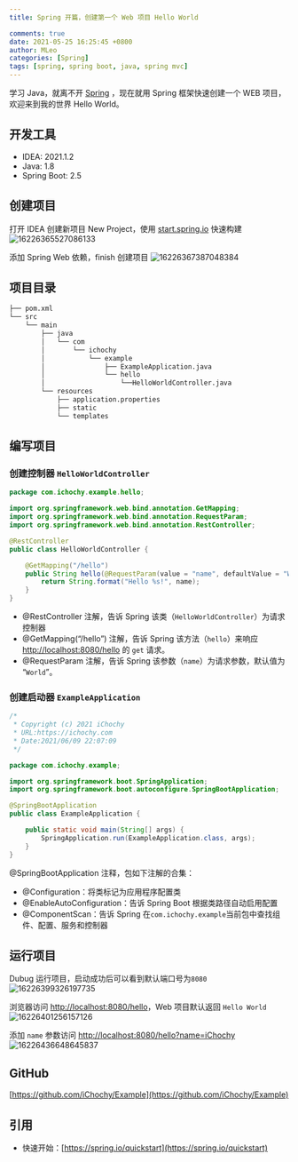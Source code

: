 ```yaml
---
title: Spring 开篇，创建第一个 Web 项目 Hello World

comments: true
date: 2021-05-25 16:25:45 +0800
author: MLeo
categories: [Spring] 
tags: [spring, spring boot, java, spring mvc] 
---
```


学习 Java，就离不开 [Spring](https://spring.io) ，现在就用 Spring 框架快速创建一个 WEB 项目，欢迎来到我的世界 Hello World。

## 开发工具

- IDEA: 2021.1.2
- Java: 1.8
- Spring Boot: 2.5

## 创建项目

打开 IDEA 创建新项目 New Project，使用 [start.spring.io](https://start.spring.io) 快速构建
![16226365527086133](https://images.ichochy.com/16226365527086133.png)

添加 Spring Web 依赖，finish 创建项目
![16226367387048384](https://images.ichochy.com/16226367387048384.png)

## 项目目录

```bash
├── pom.xml
└── src
    └── main
        ├── java
        │   └── com
        │       └── ichochy
        │           └── example
        │               ├── ExampleApplication.java
        │               └── hello
        │                   └──HelloWorldController.java
        └── resources
            ├── application.properties
            ├── static
            └── templates
```

## 编写项目

### 创建控制器 `HelloWorldController`

```java
package com.ichochy.example.hello;

import org.springframework.web.bind.annotation.GetMapping;
import org.springframework.web.bind.annotation.RequestParam;
import org.springframework.web.bind.annotation.RestController;

@RestController
public class HelloWorldController {

    @GetMapping("/hello")
    public String hello(@RequestParam(value = "name", defaultValue = "World") String name) {
        return String.format("Hello %s!", name);
    }
}
```

- @RestController 注解，告诉 Spring 该类（`HelloWorldController`）为请求控制器
- @GetMapping(“/hello”) 注解，告诉 Spring 该方法（`hello`）来响应 [http://localhost:8080/hello](http://localhost:8080/hello) 的 `get` 请求。
- @RequestParam 注解，告诉 Spring 该参数（`name`）为请求参数，默认值为 “`World`”。

### 创建启动器 `ExampleApplication`

```java
/*
 * Copyright (c) 2021 iChochy
 * URL:https://ichochy.com
 * Date:2021/06/09 22:07:09
 */

package com.ichochy.example;

import org.springframework.boot.SpringApplication;
import org.springframework.boot.autoconfigure.SpringBootApplication;

@SpringBootApplication
public class ExampleApplication {

    public static void main(String[] args) {
        SpringApplication.run(ExampleApplication.class, args);
    }
}
```

@SpringBootApplication 注释，包如下注解的合集：

- @Configuration：将类标记为应用程序配置类
- @EnableAutoConfiguration：告诉 Spring Boot 根据类路径自动启用配置
- @ComponentScan：告诉 Spring 在`com.ichochy.example`当前包中查找组件、配置、服务和控制器

## 运行项目

Dubug 运行项目，启动成功后可以看到默认端口号为`8080`
![16226399326197735](https://images.ichochy.com/16226399326197735.png)

浏览器访问 [http://localhost:8080/hello](http://localhost:8080/hello)，Web 项目默认返回 `Hello World`
![16226401256157126](https://images.ichochy.com/16226401256157126.png)

添加 `name` 参数访问 [http://localhost:8080/hello?name=iChochy](http://localhost:8080/hello?name=iChochy)
![16226436648645837](https://images.ichochy.com/16226436648645837.png)

## GitHub

[https://github.com/iChochy/Example](https://github.com/iChochy/Example)

## 引用

- 快速开始：[https://spring.io/quickstart](https://spring.io/quickstart)